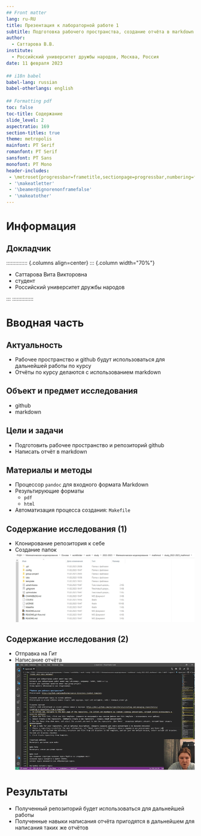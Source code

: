```yaml
---
## Front matter
lang: ru-RU
title: Презентация к лабораторной работе 1
subtitle: Подготовка рабочего пространства, создание отчёта в markdown
author:
  - Саттарова В.В.
institute:
  - Российский университет дружбы народов, Москва, Россия
date: 11 февраля 2023

## i18n babel
babel-lang: russian
babel-otherlangs: english

## Formatting pdf
toc: false
toc-title: Содержание
slide_level: 2
aspectratio: 169
section-titles: true
theme: metropolis
mainfont: PT Serif
romanfont: PT Serif
sansfont: PT Sans
monofont: PT Mono
header-includes:
 - \metroset{progressbar=frametitle,sectionpage=progressbar,numbering=fraction}
 - '\makeatletter'
 - '\beamer@ignorenonframefalse'
 - '\makeatother'
---
```


# Информация

## Докладчик

:::::::::::::: {.columns align=center}
::: {.column width="70%"}

  * Саттарова Вита Викторовна
  * студент
  * Российский университет дружбы народов

:::
::::::::::::::

# Вводная часть

## Актуальность

- Рабочее пространство и github будут использоваться для дальнейшей работы по курсу
- Отчёты по курсу делаются с использованием markdown

## Объект и предмет исследования

- github
- markdown

## Цели и задачи

- Подготовить рабочее пространство и репозиторий github
- Написать отчёт в markdown

## Материалы и методы

- Процессор `pandoc` для входного формата Markdown
- Результирующие форматы
	- `pdf`
	- `html`
- Автоматизация процесса создания: `Makefile`

## Содержание исследования (1)

- Клонирование репозитория к себе
- Создание папок
![](./image/7.jpg)

## Содержание исследования (2)
- Отправка на Гит
- Написание отчёта
![](./image/9.jpg)

# Результаты

- Полученный репозиторий будет использоваться для дальнейшей работы
- Полученные навыки написания отчёта пригодятся в дальнейшем для написания таких же отчётов
